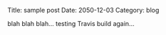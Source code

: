 Title:  sample post
Date: 2050-12-03
Category: blog

blah blah blah... testing Travis build again...
